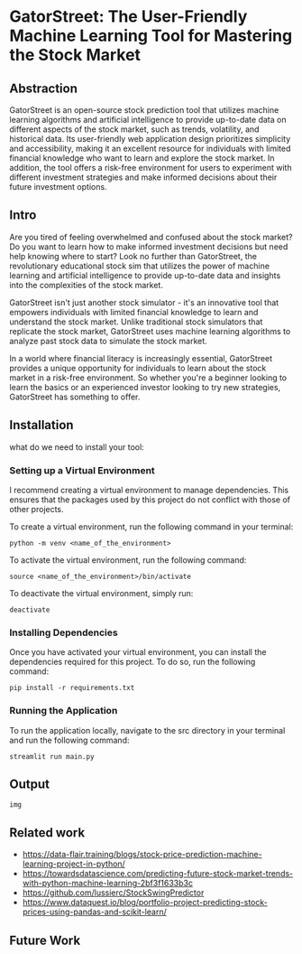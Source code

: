 # GatorStreet: The User-Friendly Machine Learning Tool for Mastering the Stock Market

## Abstraction

GatorStreet is an open-source stock prediction tool that utilizes machine learning algorithms and artificial intelligence to provide up-to-date data on different aspects of the stock market, such as trends, volatility, and historical data. Its user-friendly web application design prioritizes simplicity and accessibility, making it an excellent resource for individuals with limited financial knowledge who want to learn and explore the stock market. In addition, the tool offers a risk-free environment for users to experiment with different investment strategies and make informed decisions about their future investment options.

## Intro

Are you tired of feeling overwhelmed and confused about the stock market? Do you want to learn how to make informed investment decisions but need help knowing where to start? Look no further than GatorStreet, the revolutionary educational stock sim that utilizes the power of machine learning and artificial intelligence to provide up-to-date data and insights into the complexities of the stock market.

GatorStreet isn't just another stock simulator - it's an innovative tool that empowers individuals with limited financial knowledge to learn and understand the stock market. Unlike traditional stock simulators that replicate the stock market, GatorStreet uses machine learning algorithms to analyze past stock data to simulate the stock market.

In a world where financial literacy is increasingly essential, GatorStreet provides a unique opportunity for individuals to learn about the stock market in a risk-free environment. So whether you're a beginner looking to learn the basics or an experienced investor looking to try new strategies, GatorStreet has something to offer. 

## Installation 

what do we need to install your tool:

### Setting up a Virtual Environment
I recommend creating a virtual environment to manage dependencies. This ensures that the packages used by this project do not conflict with those of other projects.

To create a virtual environment, run the following command in your terminal:

```python -m venv <name_of_the_environment>```

To activate the virtual environment, run the following command:

```source <name_of_the_environment>/bin/activate```

To deactivate the virtual environment, simply run:

```deactivate```

### Installing Dependencies

Once you have activated your virtual environment, you can install the dependencies required for this project. To do so, run the following command:

```pip install -r requirements.txt```

### Running the Application

To run the application locally, navigate to the src directory in your terminal and run the following command:

```streamlit run main.py```

## Output

```
img
```
## Related work 
 - https://data-flair.training/blogs/stock-price-prediction-machine-learning-project-in-python/
 - https://towardsdatascience.com/predicting-future-stock-market-trends-with-python-machine-learning-2bf3f1633b3c
 - https://github.com/lussierc/StockSwingPredictor
 - https://www.dataquest.io/blog/portfolio-project-predicting-stock-prices-using-pandas-and-scikit-learn/
## Future Work 
